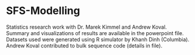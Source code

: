 # SFS-Modelling
Statistics research work with Dr. Marek Kimmel and Andrew Koval. Summary and visualizations of results are available in the powerpoint file. Datasets used were generated using R simulator by Khanh Dinh (Columbia). Andrew Koval contributed to bulk sequence code (details in file).
